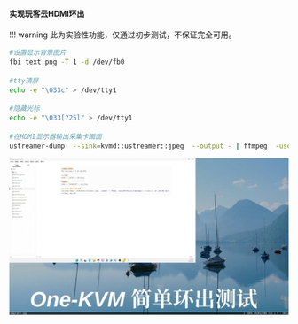 #### 实现玩客云HDMI环出

!!! warning
    此为实验性功能，仅通过初步测试，不保证完全可用。

```bash
#设置显示背景图片
fbi text.png -T 1 -d /dev/fb0

#tty清屏
echo -e "\033c" > /dev/tty1

#隐藏光标
echo -e "\033[?25l" > /dev/tty1

#在HDMI显示器输出采集卡画面
ustreamer-dump  --sink=kvmd::ustreamer::jpeg  --output - | ffmpeg  -use_wallclock_as_timestamps 1 -i pipe:c:v -an -pix_fmt bgr24 -f fbdev /dev/fb0
```

![frame-1](./img/frame-1.png)
